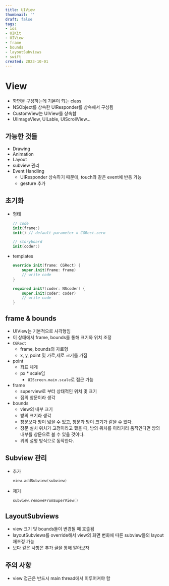 ```yaml
---
title: UIView
thumbnail: ''
draft: false
tags:
- ios
- UIKit
- UIView
- frame
- bounds
- layoutSubviews
- swift
created: 2023-10-01
---
```


# View

* 화면을 구성하는데 기본이 되는 class
* NSObject를 상속한 UIResponder를 상속해서 구성됨
* CustomView는 UIView를 상속함
* UIImageView, UILable, UIScrollView...

## 가능한 것들

* Drawing
* Animation
* Layout
* subview 관리
* Event Handling
  * UIResponder 상속하기 때문에, touch와 같은 event에 반응 가능
  * gesture 추가

## 초기화

* 형태
  ````swift
  // code
  init(frame:)
  init() // default parameter = CGRect.zero
  
  // storyboard
  init(coder:)
  ````

* templates 
  ````swift
  override init(frame: CGRect) {
      super.init(frame: frame)
      // write code
  }
  
  required init?(coder: NScoder) {
      super.init(coder: coder)
      // write code
  }
  ````

## frame & bounds

* UIView는 기본적으로 사각형임
* 이 상태에서 frame, bounds를 통해 크기와 위치 조정
* `CGRect`
  * frame, bounds의 자료형
  * x, y, point 및 가로,세로 크기를 가짐
* point
  * 좌표 체계
  * px * scale임
    * `UIScreen.main.scale`로 접근 가능
* frame
  * superview로 부터 상태적인 위치 및 크기
  * 집의 창문이라 생각
* bounds
  * view의 내부 크기
  * 방의 크기라 생각
  * 창문보다 방이 넓을 수 있고, 창문과 방이 크기가 같을 수 있다.
  * 창문 설치 위치가 고정이라고 했을 때, 방의 위치를 이리거리 움직인다면 방의 내부를 창문으로 볼 수 있을 것이다. 
  * 위의 설명 방식으로 동작한다.

## Subview 관리

* 추가
  ````swift
  view.addSubview(subview)
  ````

* 제거
  ````swift
  subview.removeFromSuperView()
  ````

## LayoutSubviews

* view 크기 및 bounds들이 변경될 때 호출됨
* layoutSubviews를 override해서 view의 화면 변화에 따른 subview들의 layout 재조정 가능
* 보다 깊은 사항은 추가 글을 통해 알아보자

## 주의 사항

* view 접근은 반드시 main thread에서 이루어져야 함
